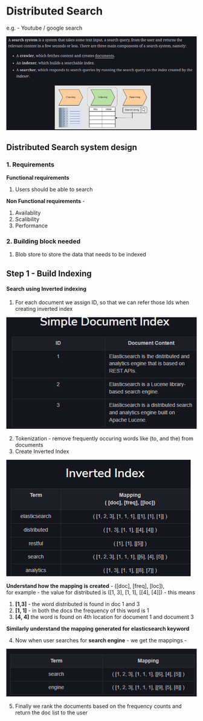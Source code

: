 # Distributed Search

e.g. - Youtube / google search

![alt text](PNG/ds1.PNG "Title")  

## Distributed Search system design

### 1. Requirements

**Functional requirements**

1. Users should be able to search

**Non Functional requirements** -

1. Availablity
2. Scalibility
3. Performance

### 2. Building block needed

1. Blob store to store the data that needs to be indexed

## Step 1 - Build Indexing

#### Search using Inverted indexing

1. For each document we assign ID, so that we can refer those Ids when creating inverted index

![alt text](PNG/ds2.PNG "Title")

2. Tokenization - remove frequently occuring words like (to, and the) from documents
3. Create Inverted Index  

![alt text](PNG/ds3.PNG "Title")  

**Understand how the mapping is created** - ([doc], [freq], [loc]),  
for example - the value for distributed is ([1, 3], [1, 1], [[4], [4]]) - this means  

1. **[1,3]** -  the word distributed is found in doc 1 and 3
2. **[1, 1]** -  in both the docs the frequency of this word is 1
3. **[4, 4]** the word is found on 4th location for document 1 and document 3  

**Similarly understand the mapping generated for elasticsearch keyword**  

4. Now when user searches for **search engine** - we get the mappings - 

![alt text](PNG/ds4.PNG "Title")  

5. Finally we rank the documents based on the frequency counts and return the doc list to the user

